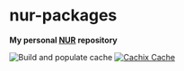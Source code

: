 # nur-packages

**My personal [NUR](https://github.com/nix-community/NUR) repository**

<!--[![Build Status](https://travis-ci.com/gnidorah/nur-packages.svg?branch=master)](https://travis-ci.com/gnidorah/nur-packages)-->
![Build and populate cache](https://github.com/gnidorah/nur-packages/workflows/Build%20and%20populate%20cache/badge.svg)
[![Cachix Cache](https://img.shields.io/badge/cachix-gnidorah-blue.svg)](https://gnidorah.cachix.org)
